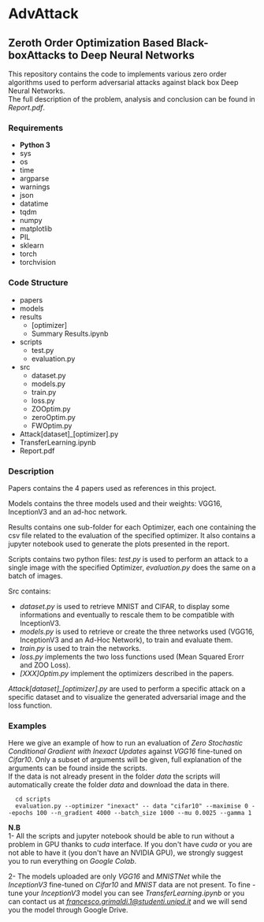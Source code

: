 # AdvAttack 
## Zeroth Order Optimization Based Black-boxAttacks to Deep Neural Networks
This repository contains the code to implements various zero order algorithms used to perform adversarial attacks against black box Deep Neural Networks.<br>
The full description of the problem, analysis and conclusion can be found in *Report.pdf*.

### Requirements
* **Python 3**
* sys
* os
* time
* argparse
* warnings
* json
* datatime
* tqdm
* numpy
* matplotlib
* PIL
* sklearn
* torch
* torchvision


### Code Structure
* papers
* models
* results
    * [optimizer]
    * Summary Results.ipynb
* scripts
    * test.py
    * evaluation.py
* src
    * dataset.py
    * models.py
    * train.py
    * loss.py
    * ZOOptim.py 
    * zeroOptim.py
    * FWOptim.py
* Attack[dataset]_[optimizer].py
* TransferLearning.ipynb
* Report.pdf


### Description
Papers contains the 4 papers used as references in this project.

Models contains the three models used and their weights: VGG16, InceptionV3 and an ad-hoc network.

Results contains one sub-folder for each Optimizer, each one containing the csv file related to the evaluation of the specified optimizer. It also contains a jupyter notebook used to generate the plots presented in the report.

Scripts contains two python files: *test.py* is used to perform an attack to a single image with the specified Optimizer, *evaluation.py* does the same on a batch of images.

Src contains:
* *dataset.py* is used to retrieve MNIST and CIFAR, to display some informations and eventually to rescale them to be compatible with InceptionV3.
* *models.py* is used to retrieve or create the three networks used (VGG16, InceptionV3 and an Ad-Hoc Network), to train and evaluate them.
* *train.py* is used to train the networks.
* *loss.py* implements the two loss functions used (Mean Squared Erorr and ZOO Loss).
* *[XXX]Optim.py* implement the optimizers described in the papers.

*Attack[dataset]_[optimizer].py* are used to perform a specific attack on a specific dataset and to visualize the generated adversarial image and the loss function.


### Examples
Here we give an example of how to run an evaluation of *Zero Stochastic Conditional Gradient with Inexact Updates* against *VGG16* fine-tuned on *Cifar10*. Only a subset of arguments will be given, full explanation of the arguments can be found inside the scripts. <br>
If the data is not already present in the folder *data* the scripts will automatically create the folder *data* and download the data in there. 

      cd scripts
      evaluation.py --optimizer "inexact" -- data "cifar10" --maximise 0 --epochs 100 --n_gradient 4000 --batch_size 1000 --mu 0.0025 --gamma 1       

**N.B** <br>
1- All the scripts and jupyter notebook should be able to run without a problem in GPU thanks to *cuda* interface. If you don't have *cuda* or you are not able to have it (you don't have an NVIDIA GPU), we strongly suggest you to run everything on *Google Colab*.

2- The models uploaded are only *VGG16* and *MNISTNet* while the *InceptionV3* fine-tuned on *Cifar10* and *MNIST* data are not present. To fine -tune your *InceptionV3* model you can see *TransferLearning.ipynb* or you can contact us at *francesco.grimaldi.1@studenti.unipd.it* and we will send you the model through Google Drive.
